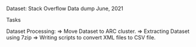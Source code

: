 Dataset: Stack Overflow Data dump June, 2021

Tasks

Dataset Processing:
=> Move Dataset to ARC cluster.
=> Extracting Dataset using 7zip
=> Writing scripts to convert XML files to CSV file.
